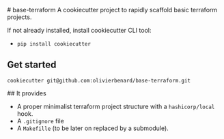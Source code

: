 # base-terraform
A cookiecutter project to rapidly scaffold basic terraform projects.

If not already installed, install cookiecutter CLI tool:
- `pip install cookiecutter`

## Get started
`cookiecutter git@github.com:olivierbenard/base-terraform.git`

## It provides
- A proper minimalist terraform project structure with a `hashicorp/local` hook.
- A `.gitignore` file
- A `Makefille` (to be later on replaced by a submodule).